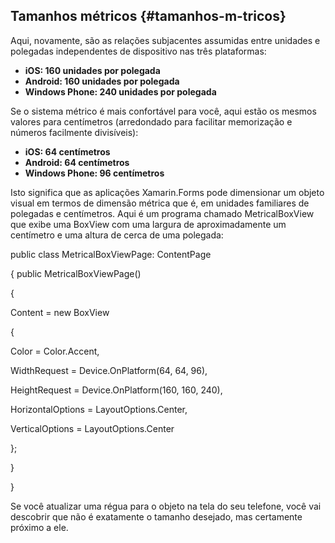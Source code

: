 ## Tamanhos métricos {#tamanhos-m-tricos}

Aqui, novamente, são as relações subjacentes assumidas entre unidades e polegadas independentes de dispositivo nas três plataformas:

*   **iOS: 160 unidades por polegada**
*   **Android: 160 unidades por polegada**
*   **Windows Phone: 240 unidades por polegada**

Se o sistema métrico é mais confortável para você, aqui estão os mesmos valores para centímetros (arredondado para facilitar memorização e números facilmente divisíveis):

*   **iOS: 64 centímetros**
*   **Android: 64 centímetros**
*   **Windows Phone: 96 centímetros**

Isto significa que as aplicações Xamarin.Forms pode dimensionar um objeto visual em termos de dimensão métrica que é, em unidades familiares de polegadas e centímetros. Aqui é um programa chamado MetricalBoxView que exibe uma BoxView com uma largura de aproximadamente um centímetro e uma altura de cerca de uma polegada:

public class MetricalBoxViewPage: ContentPage

{ public MetricalBoxViewPage()

{

Content = new BoxView

{

Color = Color.Accent,

WidthRequest = Device.OnPlatform(64, 64, 96),

HeightRequest = Device.OnPlatform(160, 160, 240),

HorizontalOptions = LayoutOptions.Center,

VerticalOptions = LayoutOptions.Center

};

}

}

Se você atualizar uma régua para o objeto na tela do seu telefone, você vai descobrir que não é exatamente o tamanho desejado, mas certamente próximo a ele.
